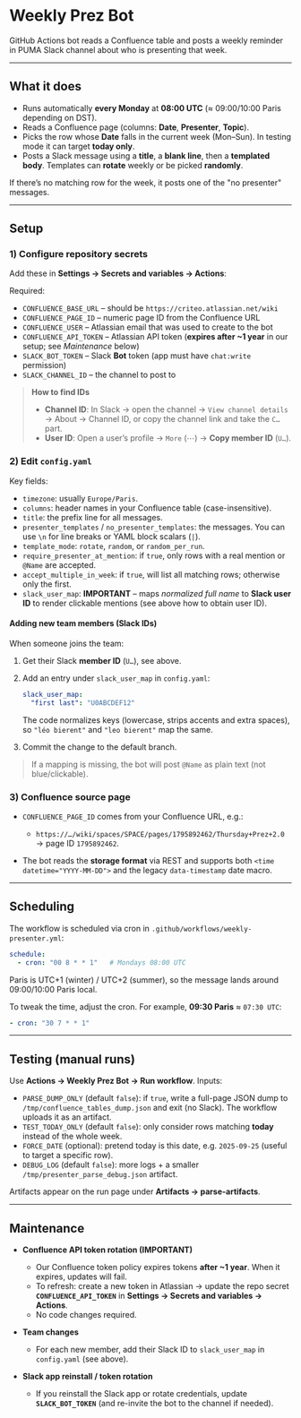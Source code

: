 # Weekly Prez Bot

GitHub Actions bot reads a Confluence table and posts a weekly reminder in PUMA Slack channel about who is presenting that week.

---

## What it does

* Runs automatically **every Monday** at **08:00 UTC** (≈ 09:00/10:00 Paris depending on DST).
* Reads a Confluence page (columns: **Date**, **Presenter**, **Topic**).
* Picks the row whose **Date** falls in the current week (Mon–Sun). In testing mode it can target **today only**.
* Posts a Slack message using a **title**, a **blank line**, then a **templated body**. Templates can **rotate** weekly or be picked **randomly**.

If there’s no matching row for the week, it posts one of the "no presenter" messages.

---

## Setup

### 1) Configure repository **secrets**

Add these in **Settings → Secrets and variables → Actions**:

Required:

* `CONFLUENCE_BASE_URL` – should be `https://criteo.atlassian.net/wiki`
* `CONFLUENCE_PAGE_ID` – numeric page ID from the Confluence URL
* `CONFLUENCE_USER` – Atlassian email that was used to create to the bot
* `CONFLUENCE_API_TOKEN` – Atlassian API token (**expires after ~1 year** in our setup; see *Maintenance* below)
* `SLACK_BOT_TOKEN` – Slack **Bot** token (app must have `chat:write` permission)
* `SLACK_CHANNEL_ID` – the channel to post to 

> **How to find IDs**
>
> * **Channel ID**: In Slack → open the channel → `View channel details` → About → Channel ID, or copy the channel link and take the `C…` part.
> * **User ID**: Open a user’s profile → `More` (⋯) → **Copy member ID** (`U…`).

### 2) Edit `config.yaml`

Key fields:

* `timezone`: usually `Europe/Paris`.
* `columns`: header names in your Confluence table (case-insensitive).
* `title`: the prefix line for all messages.
* `presenter_templates` / `no_presenter_templates`: the messages. You can use `\n` for line breaks or YAML block scalars (`|`).
* `template_mode`: `rotate`, `random`, or `random_per_run`.
* `require_presenter_at_mention`: if `true`, only rows with a real mention or `@Name` are accepted.
* `accept_multiple_in_week`: if `true`, will list all matching rows; otherwise only the first.
* `slack_user_map`: **IMPORTANT** – maps *normalized full name* to **Slack user ID** to render clickable mentions (see above how to obtain user ID).

#### Adding new team members (Slack IDs)

When someone joins the team:

1. Get their Slack **member ID** (`U…`), see above.
2. Add an entry under `slack_user_map` in `config.yaml`:

   ```yaml
   slack_user_map:
     "first last": "U0ABCDEF12"
   ```

   The code normalizes keys (lowercase, strips accents and extra spaces), so `"léo bierent"` and `"leo bierent"` map the same.
3. Commit the change to the default branch.

> If a mapping is missing, the bot will post `@Name` as plain text (not blue/clickable).

### 3) Confluence source page

* `CONFLUENCE_PAGE_ID` comes from your Confluence URL, e.g.:

  * `https://…/wiki/spaces/SPACE/pages/1795892462/Thursday+Prez+2.0` → page ID `1795892462`.
* The bot reads the **storage format** via REST and supports both `<time datetime="YYYY-MM-DD">` and the legacy `data-timestamp` date macro.

---

## Scheduling

The workflow is scheduled via cron in `.github/workflows/weekly-presenter.yml`:

```yaml
schedule:
  - cron: "00 8 * * 1"   # Mondays 08:00 UTC
```

Paris is UTC+1 (winter) / UTC+2 (summer), so the message lands around 09:00/10:00 Paris local.

To tweak the time, adjust the cron. For example, **09:30 Paris** ≈ `07:30 UTC`:

```yaml
- cron: "30 7 * * 1"
```

---

## Testing (manual runs)

Use **Actions → Weekly Prez Bot → Run workflow**. Inputs:

* `PARSE_DUMP_ONLY` (default `false`): if `true`, write a full-page JSON dump to `/tmp/confluence_tables_dump.json` and exit (no Slack). The workflow uploads it as an artifact.
* `TEST_TODAY_ONLY` (default `false`): only consider rows matching **today** instead of the whole week.
* `FORCE_DATE` (optional): pretend today is this date, e.g. `2025-09-25` (useful to target a specific row).
* `DEBUG_LOG` (default `false`): more logs + a smaller `/tmp/presenter_parse_debug.json` artifact.

Artifacts appear on the run page under **Artifacts → parse-artifacts**.

---

## Maintenance

* **Confluence API token rotation (IMPORTANT)**

  * Our Confluence token policy expires tokens **after ~1 year**. When it expires, updates will fail.
  * To refresh: create a new token in Atlassian → update the repo secret **`CONFLUENCE_API_TOKEN`** in **Settings → Secrets and variables → Actions**.
  * No code changes required.

* **Team changes**

  * For each new member, add their Slack ID to `slack_user_map` in `config.yaml` (see above).

* **Slack app reinstall / token rotation**

  * If you reinstall the Slack app or rotate credentials, update **`SLACK_BOT_TOKEN`** (and re-invite the bot to the channel if needed).

